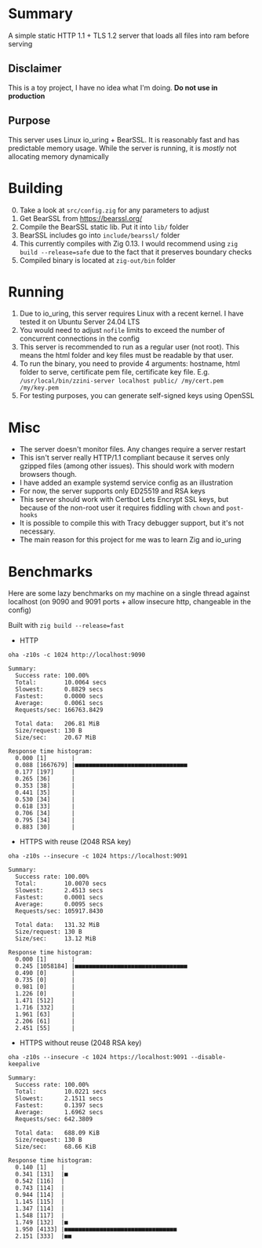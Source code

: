 # Summary

A simple static HTTP 1.1 + TLS 1.2 server that loads all files into ram before serving

## Disclaimer

This is a toy project, I have no idea what I'm doing. **Do not use in production**

## Purpose

This server uses Linux io_uring + BearSSL. It is reasonably fast and has predictable memory usage. While the server is running, it is _mostly_ not allocating memory dynamically

# Building

0. Take a look at `src/config.zig` for any parameters to adjust
1. Get BearSSL from https://bearssl.org/
2. Compile the BearSSL static lib. Put it into `lib/` folder
3. BearSSL includes go into `include/bearssl/` folder
4. This currently compiles with Zig 0.13. I would recommend using `zig build --release=safe` due to the fact that it preserves boundary checks
5. Compiled binary is located at `zig-out/bin` folder

# Running

1. Due to io_uring, this server requires Linux with a recent kernel. I have tested it on Ubuntu Server 24.04 LTS
2. You would need to adjust `nofile` limits to exceed the number of concurrent connections in the config
3. This server is recommended to run as a regular user (not root). This means the html folder and key files must be readable by that user.
4. To run the binary, you need to provide 4 arguments: hostname, html folder to serve, certificate pem file, certificate key file. E.g. `/usr/local/bin/zzini-server localhost public/ /my/cert.pem /my/key.pem`
5. For testing purposes, you can generate self-signed keys using OpenSSL

# Misc
- The server doesn't monitor files. Any changes require a server restart
- This isn't server really HTTP/1.1 compliant because it serves only gzipped files (among other issues). This should work with modern browsers though.
- I have added an example systemd service config as an illustration
- For now, the server supports only ED25519 and RSA keys
- This server should work with Certbot Lets Encrypt SSL keys, but because of the non-root user it requires fiddling with `chown` and `post-hooks` 
- It is possible to compile this with Tracy debugger support, but it's not necessary.
- The main reason for this project for me was to learn Zig and io_uring

# Benchmarks

Here are some lazy benchmarks on my machine on a single thread against localhost (on 9090 and 9091 ports + allow insecure http, changeable in the config)

Built with `zig build --release=fast`

- HTTP

`oha -z10s -c 1024 http://localhost:9090 `

```
Summary:
  Success rate: 100.00%
  Total:        10.0064 secs
  Slowest:      0.8829 secs
  Fastest:      0.0000 secs
  Average:      0.0061 secs
  Requests/sec: 166763.8429

  Total data:   206.81 MiB
  Size/request: 130 B
  Size/sec:     20.67 MiB

Response time histogram:
  0.000 [1]       |
  0.088 [1667679] |■■■■■■■■■■■■■■■■■■■■■■■■■■■■■■■■
  0.177 [197]     |
  0.265 [36]      |
  0.353 [38]      |
  0.441 [35]      |
  0.530 [34]      |
  0.618 [33]      |
  0.706 [34]      |
  0.795 [34]      |
  0.883 [30]      |
```

- HTTPS with reuse (2048 RSA key)

`oha -z10s --insecure -c 1024 https://localhost:9091`

```
Summary:
  Success rate: 100.00%
  Total:        10.0070 secs
  Slowest:      2.4513 secs
  Fastest:      0.0001 secs
  Average:      0.0095 secs
  Requests/sec: 105917.8430

  Total data:   131.32 MiB
  Size/request: 130 B
  Size/sec:     13.12 MiB

Response time histogram:
  0.000 [1]       |
  0.245 [1058184] |■■■■■■■■■■■■■■■■■■■■■■■■■■■■■■■■
  0.490 [0]       |
  0.735 [0]       |
  0.981 [0]       |
  1.226 [0]       |
  1.471 [512]     |
  1.716 [332]     |
  1.961 [63]      |
  2.206 [61]      |
  2.451 [55]      |
```

- HTTPS without reuse (2048 RSA key)

`oha -z10s --insecure -c 1024 https://localhost:9091 --disable-keepalive`

```
Summary:
  Success rate: 100.00%
  Total:        10.0221 secs
  Slowest:      2.1511 secs
  Fastest:      0.1397 secs
  Average:      1.6962 secs
  Requests/sec: 642.3809

  Total data:   688.09 KiB
  Size/request: 130 B
  Size/sec:     68.66 KiB

Response time histogram:
  0.140 [1]    |
  0.341 [131]  |■
  0.542 [116]  |
  0.743 [114]  |
  0.944 [114]  |
  1.145 [115]  |
  1.347 [114]  |
  1.548 [117]  |
  1.749 [132]  |■
  1.950 [4133] |■■■■■■■■■■■■■■■■■■■■■■■■■■■■■■■■
  2.151 [333]  |■■
```

